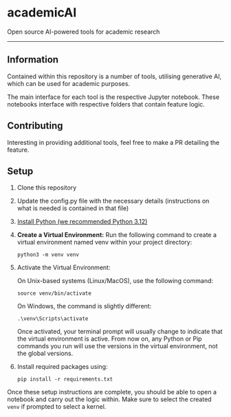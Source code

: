 # academicAI

Open source AI-powered tools for academic research

---

## Information

Contained within this repository is a number of tools, utilising generative AI,
which can be used for academic purposes.

The main interface for each tool is the respective Jupyter notebook. These
notebooks interface with respective folders that contain feature logic.

## Contributing

Interesting in providing additional tools, feel free to make a PR detailing the
feature.

## Setup

1. Clone this repository
2. Update the config.py file with the necessary details (instructions on what is
   needed is contained in that file)
3. [Install Python (we recommended Python 3.12)](https://www.python.org/downloads/)
4. **Create a Virtual Environment:** Run the following command to create a
   virtual environment named venv within your project directory:

   `python3 -m venv venv`

5. Activate the Virtual Environment:

   On Unix-based systems (Linux/MacOS), use the following command:

   `source venv/bin/activate`

   On Windows, the command is slightly different:

   `.\venv\Scripts\activate`

   Once activated, your terminal prompt will usually change to indicate that the
   virtual environment is active. From now on, any Python or Pip commands you
   run will use the versions in the virtual environment, not the global
   versions.

6. Install required packages using:

   `pip install -r requirements.txt`

Once these setup instructions are complete, you should be able to open a
notebook and carry out the logic within. Make sure to select the created `venv`
if prompted to select a kernel.
